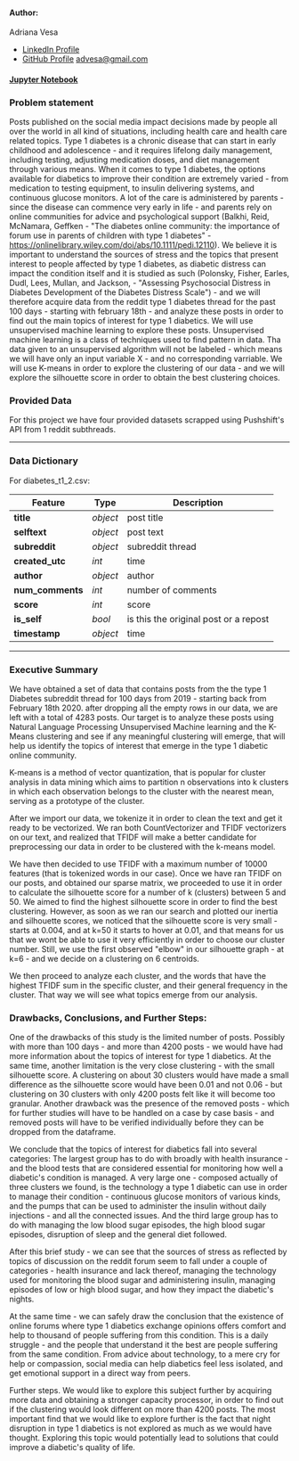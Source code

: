 #### Author:
Adriana Vesa
- [LinkedIn Profile](https://www.linkedin.com/in/adriana-v-67aa3a165/)
- [GitHub Profile](https://github.com/adrianavesa)
advesa@gmail.com

#### [Jupyter Notebook](./notebook_clean.ipynb)


### Problem statement
Posts published on the social media impact decisions made by people all over the world in all kind of situations, including health care and health care related topics. Type 1 diabetes is a chronic disease that can start in early childhood and adolescence - and it requires lifelong daily management, including testing, adjusting medication doses, and diet management through various means. When it comes to type 1 diabetes, the options available for diabetics to improve their condition are extremely varied - from medication to testing equipment, to insulin delivering systems, and continuous glucose monitors. A lot of the care is administered by parents - since the disease can commence very early in life - and parents rely on online communities for advice and psychological support (Balkhi, Reid, McNamara, Geffken - "The diabetes online community: the importance of forum use in parents of children with type 1 diabetes" - https://onlinelibrary.wiley.com/doi/abs/10.1111/pedi.12110). We believe it is important to understand the sources of stress and the topics that present interest to people affected by type 1 diabetes, as diabetic distress can impact the condition itself and it is studied as such (Polonsky, Fisher, Earles, Dudl, Lees, Mullan, and Jackson, - "Assessing Psychosocial Distress in Diabetes Development of the Diabetes Distress Scale") - and we will therefore acquire data from the reddit type 1 diabetes thread for the past 100 days - starting with february 18th - and analyze these posts in order to find out the main topics of interest for type 1 diabetics. We will use unsupervised machine learning to explore these posts. Unsupervised machine learning is a class of techniques used to find pattern in data. Tha data given to an unsupervised algorithm will not be labeled - which means we will have only an input variable X - and no corresponding varriable. We will use K-means in order to explore the clustering of our data - and we will explore the silhouette score in order to obtain the best clustering choices.

### Provided Data

For this project we have four provided datasets scrapped using Pushshift's API  from 1 reddit subthreads.

---

###  Data Dictionary

For diabetes_t1_2.csv:

|Feature|Type|Description|
|---|---|---|
|**title**|*object*|post title|
|**selftext**|*object*|post text|
|**subreddit**|*object*|subreddit thread|
|**created_utc**|*int*|time|
|**author**|*object*|author|
|**num_comments**|*int*|number of comments|
|**score**|*int*|score|
|**is_self**|*bool*|is this the original post or a repost|
|**timestamp**|*object*|time|



---

### Executive Summary


We have obtained a set of data that contains posts from the the type 1 Diabetes subreddit thread for 100 days from 2019 - starting back from February 18th 2020. after dropping all the empty rows in our data, we are left with a total of 4283 posts. Our target is to analyze these posts using Natural Language Processing Unsupervised Machine learning and the K-Means clustering and see if any meaningful clustering will emerge, that will help us identify the topics of interest that emerge in the type 1 diabetic online community.

 K-means is a method of vector quantization, that is popular for cluster analysis in data mining which aims to partition n observations into k clusters in which each observation belongs to the cluster with the nearest mean, serving as a prototype of the cluster.

After we import our data, we tokenize it in order to clean the text and get it ready to be vectorized. We ran both CountVectorizer and TFIDF vectorizers on our text, and realized that TFIDF will make a better candidate for preprocessing our data in order to be clustered with the k-means model.

We have then decided to use TFIDF with a maximum number of 10000 features (that is tokenized words in our case). Once we have ran TFIDF on our posts, and obtained our sparse matrix, we proceeded to use it in order to calculate the silhouette score for a number of k (clusters) between 5 and 50. We aimed to find the highest silhouette score in order to find the best clustering. However, as soon as we ran our search and plotted our inertia and silhouette scores, we noticed that the silhouette score is very small - starts at 0.004, and at k=50 it starts to hover at 0.01, and that means for us that we wont be able to use it very efficiently in order to choose our cluster number. Still, we use the first observed "elbow" in our silhouette graph - at k=6 - and we decide on a clustering on 6 centroids.

We then proceed to analyze each cluster, and the words that have the highest TFIDF sum in the specific cluster, and their general frequency in the cluster. That way we will see what topics emerge from our analysis.



### Drawbacks, Conclusions, and Further Steps:


One of the drawbacks of this study is the limited number of posts. Possibly with more than 100 days - and more than 4200 posts - we would have had more information about the topics of interest for type 1 diabetics. At the same time, another limitation is the very close clustering - with the small silhouette score. A clustering on about 30 clusters would have made a small difference as the silhouette score would have been 0.01 and not 0.06 - but clustering on 30 clusters with only 4200 posts felt like it will become too granular.
Another drawback was the presence of the removed posts - which for further studies will have to be handled on a case by case basis - and removed posts will have to be verified individually before they can be dropped from the dataframe.

We conclude that the topics of interest for diabetics fall into several categories:
The largest group has to do with broadly with health insurance - and the blood tests that are considered essential for monitoring how well a diabetic's condition is managed.
A very large one - composed actually of three clusters we found, is the technology a type 1 diabetic can use in order to manage their condition - continuous glucose monitors of various kinds, and the pumps that can be used to administer the insulin without daily injections - and all the connected issues.
And the third large group has to do with managing the low blood sugar episodes, the high blood sugar episodes, disruption of sleep and the general diet followed.

After this brief study - we can see that the sources of stress as reflected by topics of discussion on the reddit forum seem to fall  under a couple of categories - health insurance and lack thereof, managing the technology used for monitoring the blood sugar and administering insulin, managing episodes of low or high blood sugar, and how they impact the diabetic's nights.

At the same time - we can safely draw the conclusion that the existence of online forums where type 1 diabetics exchange opinions offers comfort and help to thousand of people suffering from this condition. This is a daily struggle - and the people that understand it the best are people suffering from the same condition. From advice about technology, to a mere cry for help or compassion, social media can help diabetics feel less isolated, and get emotional support in a direct way from peers.

Further steps.
We would like to explore this subject further by acquiring more data and obtaining a stronger capacity processor, in order to find out if the clustering would look different on more than 4200 posts. The most important find that we would like to explore further is the fact that night disruption in type 1 diabetics is not explored as much as we would have thought. Exploring this topic would potentially lead to solutions that could improve a diabetic's quality of life.
